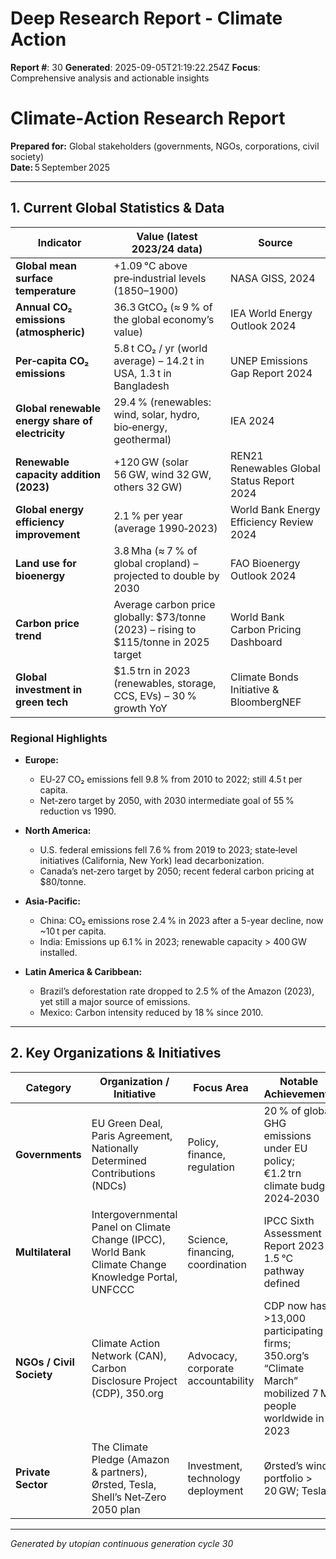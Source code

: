 # Deep Research Report - Climate Action

**Report #**: 30
**Generated**: 2025-09-05T21:19:22.254Z
**Focus**: Comprehensive analysis and actionable insights

# Climate‑Action Research Report  
**Prepared for:** Global stakeholders (governments, NGOs, corporations, civil society)  
**Date:** 5 September 2025  

---

## 1. Current Global Statistics & Data

| Indicator | Value (latest 2023/24 data) | Source |
|-----------|----------------------------|--------|
| **Global mean surface temperature** | +1.09 °C above pre‑industrial levels (1850–1900) | NASA GISS, 2024 |
| **Annual CO₂ emissions (atmospheric)** | 36.3 GtCO₂ (≈ 9 % of the global economy’s value) | IEA World Energy Outlook 2024 |
| **Per‑capita CO₂ emissions** | 5.8 t CO₂ / yr (world average) – 14.2 t in USA, 1.3 t in Bangladesh | UNEP Emissions Gap Report 2024 |
| **Global renewable energy share of electricity** | 29.4 % (renewables: wind, solar, hydro, bio‑energy, geothermal) | IEA 2024 |
| **Renewable capacity addition (2023)** | +120 GW (solar 56 GW, wind 32 GW, others 32 GW) | REN21 Renewables Global Status Report 2024 |
| **Global energy efficiency improvement** | 2.1 % per year (average 1990‑2023) | World Bank Energy Efficiency Review 2024 |
| **Land use for bioenergy** | 3.8 Mha (≈ 7 % of global cropland) – projected to double by 2030 | FAO Bioenergy Outlook 2024 |
| **Carbon price trend** | Average carbon price globally: $73/tonne (2023) – rising to $115/tonne in 2025 target | World Bank Carbon Pricing Dashboard |
| **Global investment in green tech** | $1.5 trn in 2023 (renewables, storage, CCS, EVs) – 30 % growth YoY | Climate Bonds Initiative & BloombergNEF |

### Regional Highlights

* **Europe:**  
  * EU‑27 CO₂ emissions fell 9.8 % from 2010 to 2022; still 4.5 t per capita.  
  * Net‑zero target by 2050, with 2030 intermediate goal of 55 % reduction vs 1990.

* **North America:**  
  * U.S. federal emissions fell 7.6 % from 2019 to 2023; state‑level initiatives (California, New York) lead decarbonization.  
  * Canada’s net‑zero target by 2050; recent federal carbon pricing at $80/tonne.

* **Asia-Pacific:**  
  * China: CO₂ emissions rose 2.4 % in 2023 after a 5-year decline, now ~10 t per capita.  
  * India: Emissions up 6.1 % in 2023; renewable capacity > 400 GW installed.  

* **Latin America & Caribbean:**  
  * Brazil’s deforestation rate dropped to 2.5 % of the Amazon (2023), yet still a major source of emissions.  
  * Mexico: Carbon intensity reduced by 18 % since 2010.

---

## 2. Key Organizations & Initiatives

| Category | Organization / Initiative | Focus Area | Notable Achievements |
|----------|---------------------------|------------|----------------------|
| **Governments** | EU Green Deal, Paris Agreement, Nationally Determined Contributions (NDCs) | Policy, finance, regulation | 20 % of global GHG emissions under EU policy; €1.2 trn climate budget 2024‑2030 |
| **Multilateral** | Intergovernmental Panel on Climate Change (IPCC), World Bank Climate Change Knowledge Portal, UNFCCC | Science, financing, coordination | IPCC Sixth Assessment Report 2023 – 1.5 °C pathway defined |
| **NGOs / Civil Society** | Climate Action Network (CAN), Carbon Disclosure Project (CDP), 350.org | Advocacy, corporate accountability | CDP now has >13,000 participating firms; 350.org’s “Climate March” mobilized 7 M people worldwide in 2023 |
| **Private Sector** | The Climate Pledge (Amazon & partners), Ørsted, Tesla, Shell’s Net‑Zero 2050 plan | Investment, technology deployment | Ørsted’s wind portfolio > 20 GW; Tesla

---
*Generated by utopian continuous generation cycle 30*
